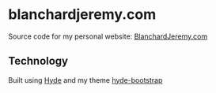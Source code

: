 # blanchardjeremy.com

Source code for my personal website: [BlanchardJeremy.com](http://blanchardjeremy.com)

## Technology
Built using [Hyde](http://github.com/hyde/hyde/) and my theme [hyde-bootstrap](http://github.com/auzigog/hyde-bootstrap)